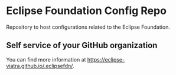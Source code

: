 # Eclipse Foundation Config Repo

Repository to host configurations related to the Eclipse Foundation.

## Self service of your GitHub organization

You can find more information at <https://eclipse-viatra.github.io/.eclipsefdn/>.
